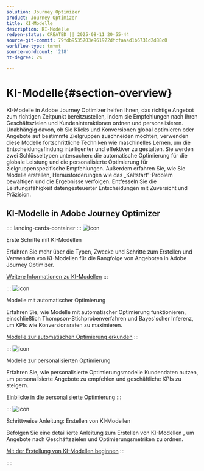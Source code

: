 ```yaml
---
solution: Journey Optimizer
product: Journey Optimizer
title: KI-Modelle
description: KI-Modelle
redpen-status: CREATED_||_2025-08-11_20-55-44
source-git-commit: 79fdb9535703e961922dfcfaaad1b6731d2d88c0
workflow-type: tm+mt
source-wordcount: '218'
ht-degree: 2%

---
```



# KI-Modelle{#section-overview}

KI-Modelle in Adobe Journey Optimizer helfen Ihnen, das richtige Angebot zum richtigen Zeitpunkt bereitzustellen, indem sie Empfehlungen nach Ihren Geschäftszielen und Kundeninteraktionen ordnen und personalisieren. Unabhängig davon, ob Sie Klicks und Konversionen global optimieren oder Angebote auf bestimmte Zielgruppen zuschneiden möchten, verwenden diese Modelle fortschrittliche Techniken wie maschinelles Lernen, um die Entscheidungsfindung intelligenter und effektiver zu gestalten. Sie werden zwei Schlüsseltypen untersuchen: die automatische Optimierung für die globale Leistung und die personalisierte Optimierung für zielgruppenspezifische Empfehlungen. Außerdem erfahren Sie, wie Sie Modelle erstellen, Herausforderungen wie das „Kaltstart“-Problem bewältigen und die Ergebnisse verfolgen. Entfesseln Sie die Leistungsfähigkeit datengesteuerter Entscheidungen mit Zuversicht und Präzision.

## KI-Modelle in Adobe Journey Optimizer

:::: landing-cards-container
:::
![icon](https://cdn.experienceleague.adobe.com/icons/book.svg?lang=de)

Erste Schritte mit KI-Modellen

Erfahren Sie mehr über die Typen, Zwecke und Schritte zum Erstellen und Verwenden von KI-Modellen für die Rangfolge von Angeboten in Adobe Journey Optimizer.

[Weitere Informationen zu KI-Modellen](../using/experience-decisioning/ranking/ai-models.md)
:::

:::
![icon](https://cdn.experienceleague.adobe.com/icons/chart-line.svg?lang=de)

Modelle mit automatischer Optimierung

Erfahren Sie, wie Modelle mit automatischer Optimierung funktionieren, einschließlich Thompson-Stichprobenverfahren und Bayes&#39;scher Inferenz, um KPIs wie Konversionsraten zu maximieren.

[Modelle zur automatischen Optimierung erkunden](../using/experience-decisioning/ranking/auto-optimization-model.md)
:::

:::
![icon](https://cdn.experienceleague.adobe.com/icons/bullseye.svg?lang=de)

Modelle zur personalisierten Optimierung

Erfahren Sie, wie personalisierte Optimierungsmodelle Kundendaten nutzen, um personalisierte Angebote zu empfehlen und geschäftliche KPIs zu steigern.

[Einblicke in die personalisierte Optimierung](../using/experience-decisioning/ranking/personalized-optimization-model.md)
:::

:::
![icon](https://cdn.experienceleague.adobe.com/icons/circle-play.svg?lang=de)

Schrittweise Anleitung: Erstellen von KI-Modellen

Befolgen Sie eine detaillierte Anleitung zum Erstellen von KI-Modellen , um Angebote nach Geschäftszielen und Optimierungsmetriken zu ordnen.

[Mit der Erstellung von KI-Modellen beginnen](../using/experience-decisioning/ranking/create-ai-models.md)
:::

::::
